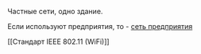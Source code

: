 Частные сети, одно здание.


Если используют предприятия, то - [сеть предприятия](<../термины/Сеть предприятия>)


[[Стандарт IEEE 802.11 (WiFi)]]